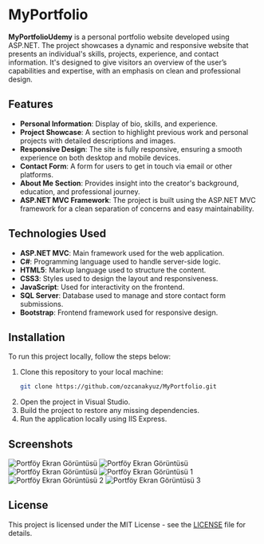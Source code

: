 # MyPortfolio

**MyPortfolioUdemy** is a personal portfolio website developed using ASP.NET. The project showcases a dynamic and responsive website that presents an individual's skills, projects, experience, and contact information. It's designed to give visitors an overview of the user’s capabilities and expertise, with an emphasis on clean and professional design.

## Features
- **Personal Information**: Display of bio, skills, and experience.
- **Project Showcase**: A section to highlight previous work and personal projects with detailed descriptions and images.
- **Responsive Design**: The site is fully responsive, ensuring a smooth experience on both desktop and mobile devices.
- **Contact Form**: A form for users to get in touch via email or other platforms.
- **About Me Section**: Provides insight into the creator's background, education, and professional journey.
- **ASP.NET MVC Framework**: The project is built using the ASP.NET MVC framework for a clean separation of concerns and easy maintainability.

## Technologies Used
- **ASP.NET MVC**: Main framework used for the web application.
- **C#**: Programming language used to handle server-side logic.
- **HTML5**: Markup language used to structure the content.
- **CSS3**: Styles used to design the layout and responsiveness.
- **JavaScript**: Used for interactivity on the frontend.
- **SQL Server**: Database used to manage and store contact form submissions.
- **Bootstrap**: Frontend framework used for responsive design.

## Installation
To run this project locally, follow the steps below:

1. Clone this repository to your local machine:
   ```bash
   git clone https://github.com/ozcanakyuz/MyPortfolio.git
   ```
2. Open the project in Visual Studio.
3. Build the project to restore any missing dependencies.
4. Run the application locally using IIS Express.

## Screenshots
![Portföy Ekran Görüntüsü](https://i.hizliresim.com/6hqeqw8.png)
![Portföy Ekran Görüntüsü](https://i.hizliresim.com/dad50bj.png)
![Portföy Ekran Görüntüsü](https://i.hizliresim.com/hekvqi2.png)
![Portföy Ekran Görüntüsü 1](https://i.hizliresim.com/m3pn0x7.png)
![Portföy Ekran Görüntüsü 2](https://i.hizliresim.com/qsglbc8.png)
![Portföy Ekran Görüntüsü 3](https://i.hizliresim.com/gnb1ycq.png)



## License
This project is licensed under the MIT License - see the [LICENSE](LICENSE) file for details.

